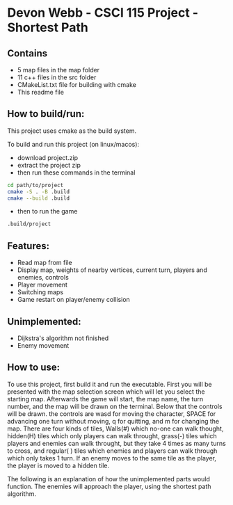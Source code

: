 # Devon Webb - CSCI 115 Project - Shortest Path

## Contains
- 5 map files in the map folder
- 11 c++ files in the src folder
- CMakeList.txt file for building with cmake
- This readme file

## How to build/run:
This project uses cmake as the build system. 

To build and run this project (on linux/macos):

- download project.zip
- extract the project zip
- then run these commands in the terminal
```bash
cd path/to/project
cmake -S . -B .build
cmake --build .build
```
- then to run the game
```bash
.build/project
```

## Features:
- Read map from file
- Display map, weights of nearby vertices, current turn, players and enemies, controls
- Player movement
- Switching maps
- Game restart on player/enemy collision

## Unimplemented:
- Dijkstra's algorithm not finished
- Enemy movement

## How to use:
To use this project, first build it and run the executable. First you will be presented with the map selection screen which will let you select the starting map. Afterwards the game will start, the map name, the turn number, and the map will be drawn on the terminal. Below that the controls will be drawn. the controls are wasd for moving the character,  SPACE for advancing one turn without moving, q for quitting, and m for changing the map. There are four kinds of tiles, Walls(#) which no-one can walk thought, hidden(H) tiles which only players can walk throught, grass(-) tiles which players and enemies can walk throught, but they take 4 times  as many turns to cross, and regular( ) tiles which enemies and players can walk through which only takes 1 turn. If an enemy moves to the same tile as the player, the player is moved to a hidden tile. 

The following is an explanation of how the unimplemented parts would function. The enemies will approach the player, using the shortest path algorithm.